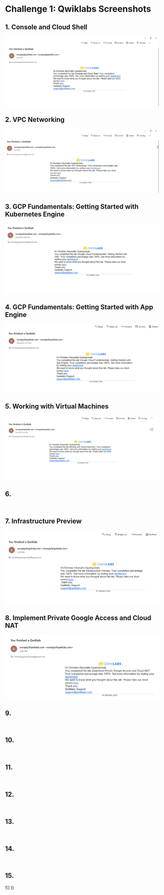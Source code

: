 # Challenge 1: Qwiklabs Screenshots

## 1. Console and Cloud Shell
![Challenge 1 Screenshot - Console and Cloud Shell](https://github.com/ChrisGy/gads2020_gcp/blob/master/Challenge%201/screenshots/Console%20and%20Cloud%20Shell.png)

## 2. VPC Networking
![VPC Networking](https://github.com/ChrisGy/gads2020_gcp/blob/master/Challenge%201/screenshots/VPC%20Networking.jpg)

## 3. GCP Fundamentals: Getting Started with Kubernetes Engine
![Getting Started with Kubernetes Engine](https://github.com/ChrisGy/gads2020_gcp/blob/master/Challenge%201/screenshots/Getting%20started%20with%20GKE.png)

## 4. GCP Fundamentals: Getting Started with App Engine
![Getting Started with App Engine](https://github.com/ChrisGy/gads2020_gcp/blob/master/Challenge%201/screenshots/Getting%20started%20with%20App%20Engine.png)

## 5. Working with Virtual Machines
![Working with Virtual machines](https://github.com/ChrisGy/gads2020_gcp/blob/master/Challenge%201/screenshots/Working%20with%20Virtual%20machines.png)

## 6. 
![]()

## 7. Infrastructure Preview
![Infrastructure Preview](https://github.com/ChrisGy/gads2020_gcp/blob/master/Challenge%201/screenshots/Infrastructure%20Preview.png)

## 8. Implement Private Google Access and Cloud NAT
![Implement Private Google Access and Cloud NAT](https://github.com/ChrisGy/gads2020_gcp/blob/master/Challenge%201/screenshots/Implement%20Private%20Google%20Access%20and%20Cloud%20NAT.png)

## 9. 
![]()

## 10. 
![]()

## 11. 
![]()

## 12. 
![]()

## 13. 
![]()

## 14. 
![]()

## 15. 
![] ()
